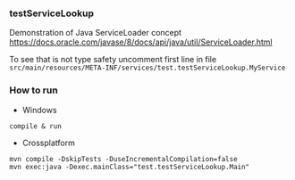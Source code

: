 ### testServiceLookup

Demonstration of Java ServiceLoader concept https://docs.oracle.com/javase/8/docs/api/java/util/ServiceLoader.html

To see that is not type safety uncomment first line in file `src/main/resources/META-INF/services/test.testServiceLookup.MyService`

### How to run 

- Windows

`compile & run`

- Crossplatform

```
mvn compile -DskipTests -DuseIncrementalCompilation=false
mvn exec:java -Dexec.mainClass="test.testServiceLookup.Main"
```
